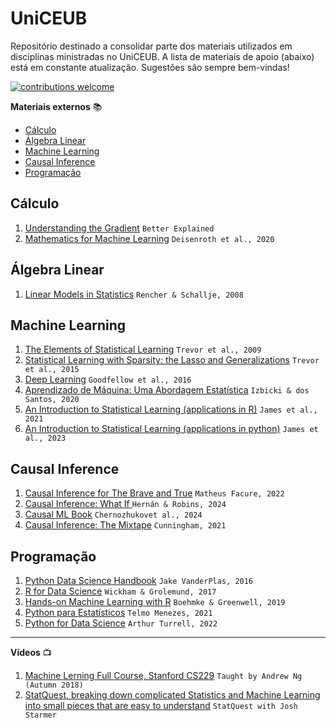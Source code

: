 
<!-- omit in toc -->
# UniCEUB

Repositório destinado a consolidar parte dos materiais utilizados em disciplinas ministradas no UniCEUB.
A lista de materiais de apoio (abaixo) está em constante atualização. Sugestões são sempre bem-vindas!

[![contributions welcome](https://img.shields.io/badge/contributions-welcome-brightgreen.svg?style=flat)](./CONTRIBUTING.md)

**Materiais externos** :books:

- [Cálculo](#cálculo)
- [Álgebra Linear](#álgebra-linear)
- [Machine Learning](#machine-learning)
- [Causal Inference](#causal-inference)
- [Programação](#programação)

## Cálculo
1. [Understanding the Gradient](https://betterexplained.com/articles/vector-calculus-understanding-the-gradient/#:~:text=The%20gradient%20is%20a%20fancy,no%20single%20direction%20of%20increase) `Better Explained`
2. [Mathematics for Machine Learning](https://mml-book.github.io/) `Deisenroth et al., 2020`

## Álgebra Linear
1. [Linear Models in Statistics](https://rikhtehgaran.iut.ac.ir/sites/rikhtehgaran.iut.ac.ir/files/files_course/linear_models_in_statistics_2nd_ed_rencher_2008_2p_0.pdf) `Rencher & Schallje, 2008`

## Machine Learning
1. [The Elements of Statistical Learning](https://hastie.su.domains/Papers/ESLII.pdf) `Trevor et al., 2009`
2. [Statistical Learning with Sparsity: the Lasso and Generalizations](https://hastie.su.domains/StatLearnSparsity_files/SLS_corrected_1.4.16.pdf) `Trevor et al., 2015`
3. [Deep Learning](https://www.deeplearningbook.org/) `Goodfellow et al., 2016`
4. [Aprendizado de Máquina: Uma Abordagem Estatística](http://www.rizbicki.ufscar.br/AME.pdf) `Izbicki & dos Santos, 2020`
5. [An Introduction to Statistical Learning (applications in R)](https://drive.google.com/file/d/106d-rN7cXpyAkgrUqjcPONNCyO-rX7MQ/view) `James et al., 2021`
6. [An Introduction to Statistical Learning (applications in python)](https://drive.google.com/file/d/1ajFkHO6zjrdGNqhqW1jKBZdiNGh_8YQ1/view) `James et al., 2023`

## Causal Inference
1. [Causal Inference for The Brave and True](https://matheusfacure.github.io/python-causality-handbook/landing-page.html) `Matheus Facure, 2022`
2. [Causal Inference: What If ](https://www.hsph.harvard.edu/miguel-hernan/wp-content/uploads/sites/1268/2024/01/hernanrobins_WhatIf_2jan24.pdf) `Hernán & Robins, 2024`
3. [Causal ML Book](https://causalml-book.org/) `Chernozhukovet al., 2024`
4. [Causal Inference: The Mixtape](https://mixtape.scunning.com/) `Cunningham, 2021`

## Programação
1. [Python Data Science Handbook](https://jakevdp.github.io/PythonDataScienceHandbook/) `Jake VanderPlas, 2016`
2. [R for Data Science](https://r4ds.had.co.nz/) `Wickham & Grolemund, 2017`
3. [Hands-on Machine Learning with R](https://bradleyboehmke.github.io/HOML/) `Boehmke & Greenwell, 2019`
4. [Python para Estatísticos](https://tmfilho.github.io/pyestbook/intro.html) `Telmo Menezes, 2021`
5. [Python for Data Science](https://aeturrell.github.io/python4DS/welcome.html) `Arthur Turrell, 2022`
---

**Vídeos** :tv:

1. [Machine Lerning Full Course, Stanford CS229](https://www.youtube.com/playlist?list=PLoROMvodv4rMiGQp3WXShtMGgzqpfVfbU) `Taught by Andrew Ng (Autumn 2018)`
2. [StatQuest, breaking down complicated Statistics and Machine Learning into small pieces that are easy to understand](https://www.youtube.com/@statquest) `StatQuest with Josh Starmer`
